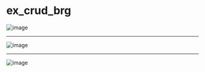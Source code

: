 ﻿# ex_crud_brg
![image](https://github.com/AdRavi89/ex_crud_brg/assets/122881309/c4cafeb2-6242-4d9b-8de7-99eabf471373)
<hr>

![image](https://github.com/AdRavi89/ex_crud_brg/assets/122881309/962fde35-6933-43ed-a53d-e9043af63346)
<hr>

![image](https://github.com/AdRavi89/ex_crud_brg/assets/122881309/299bc21c-035b-47ab-ad3d-58236d8336c0)
